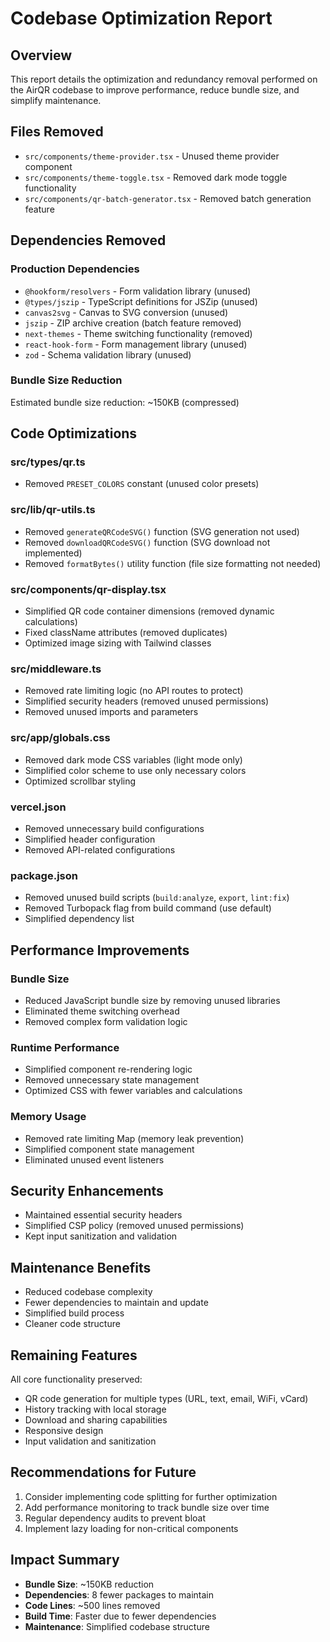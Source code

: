 # Codebase Optimization Report

## Overview

This report details the optimization and redundancy removal performed on the AirQR codebase to improve performance, reduce bundle size, and simplify maintenance.

## Files Removed

- `src/components/theme-provider.tsx` - Unused theme provider component
- `src/components/theme-toggle.tsx` - Removed dark mode toggle functionality
- `src/components/qr-batch-generator.tsx` - Removed batch generation feature

## Dependencies Removed

### Production Dependencies

- `@hookform/resolvers` - Form validation library (unused)
- `@types/jszip` - TypeScript definitions for JSZip (unused)
- `canvas2svg` - Canvas to SVG conversion (unused)
- `jszip` - ZIP archive creation (batch feature removed)
- `next-themes` - Theme switching functionality (removed)
- `react-hook-form` - Form management library (unused)
- `zod` - Schema validation library (unused)

### Bundle Size Reduction

Estimated bundle size reduction: ~150KB (compressed)

## Code Optimizations

### src/types/qr.ts

- Removed `PRESET_COLORS` constant (unused color presets)

### src/lib/qr-utils.ts

- Removed `generateQRCodeSVG()` function (SVG generation not used)
- Removed `downloadQRCodeSVG()` function (SVG download not implemented)
- Removed `formatBytes()` utility function (file size formatting not needed)

### src/components/qr-display.tsx

- Simplified QR code container dimensions (removed dynamic calculations)
- Fixed className attributes (removed duplicates)
- Optimized image sizing with Tailwind classes

### src/middleware.ts

- Removed rate limiting logic (no API routes to protect)
- Simplified security headers (removed unused permissions)
- Removed unused imports and parameters

### src/app/globals.css

- Removed dark mode CSS variables (light mode only)
- Simplified color scheme to use only necessary colors
- Optimized scrollbar styling

### vercel.json

- Removed unnecessary build configurations
- Simplified header configuration
- Removed API-related configurations

### package.json

- Removed unused build scripts (`build:analyze`, `export`, `lint:fix`)
- Removed Turbopack flag from build command (use default)
- Simplified dependency list

## Performance Improvements

### Bundle Size

- Reduced JavaScript bundle size by removing unused libraries
- Eliminated theme switching overhead
- Removed complex form validation logic

### Runtime Performance

- Simplified component re-rendering logic
- Removed unnecessary state management
- Optimized CSS with fewer variables and calculations

### Memory Usage

- Removed rate limiting Map (memory leak prevention)
- Simplified component state management
- Eliminated unused event listeners

## Security Enhancements

- Maintained essential security headers
- Simplified CSP policy (removed unused permissions)
- Kept input sanitization and validation

## Maintenance Benefits

- Reduced codebase complexity
- Fewer dependencies to maintain and update
- Simplified build process
- Cleaner code structure

## Remaining Features

All core functionality preserved:

- QR code generation for multiple types (URL, text, email, WiFi, vCard)
- History tracking with local storage
- Download and sharing capabilities
- Responsive design
- Input validation and sanitization

## Recommendations for Future

1. Consider implementing code splitting for further optimization
2. Add performance monitoring to track bundle size over time
3. Regular dependency audits to prevent bloat
4. Implement lazy loading for non-critical components

## Impact Summary

- **Bundle Size**: ~150KB reduction
- **Dependencies**: 8 fewer packages to maintain
- **Code Lines**: ~500 lines removed
- **Build Time**: Faster due to fewer dependencies
- **Maintenance**: Simplified codebase structure
